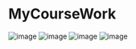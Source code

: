 # MyCourseWork
![image](https://github.com/user-attachments/assets/39d8fbb7-f847-434b-b073-346c188678fb)
![image](https://github.com/user-attachments/assets/e888055c-c63c-45e9-a65f-24532b4bbfbd)
![image](https://github.com/user-attachments/assets/f8371b97-6122-4bef-9eb0-e50c7193f750)
![image](https://github.com/user-attachments/assets/36f3e9e2-0b36-4de3-a3c2-4a33d81f0b62)
